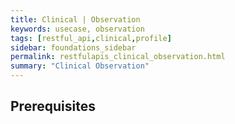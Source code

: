```yaml
---
title: Clinical | Observation
keywords: usecase, observation
tags: [restful_api,clinical,profile]
sidebar: foundations_sidebar
permalink: restfulapis_clinical_observation.html
summary: "Clinical Observation"
---
```


## Prerequisites ##


